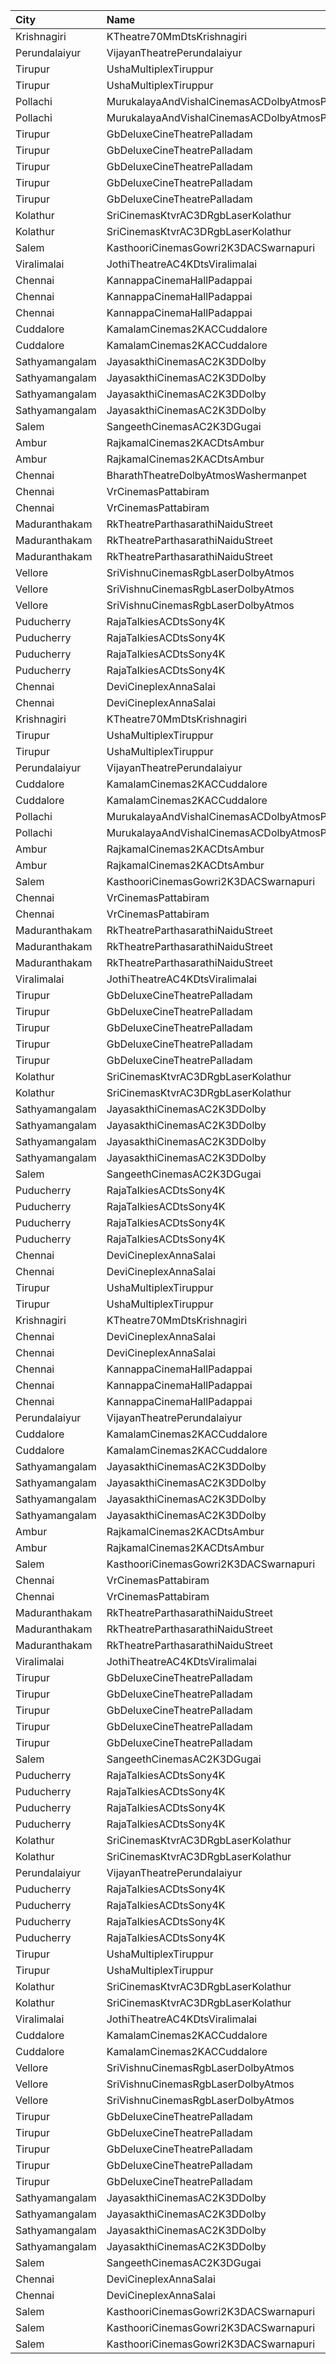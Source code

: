 | City           | Name                                           |  Time | Type            | Price | Capacity | Booked |
| :------------- | :--------------------------------------------- | ----: | :-------------- | ----: | -------: | -----: |
| Krishnagiri    | KTheatre70MmDtsKrishnagiri                     | 10:30 | Firstclass      |   70₹ |       98 |      0 |
| Perundalaiyur  | VijayanTheatrePerundalaiyur                    | 10:30 | Firstclass      |  100₹ |      168 |     84 |
| Tirupur        | UshaMultiplexTiruppur                          | 10:30 | Box             |  175₹ |       13 |     13 |
| Tirupur        | UshaMultiplexTiruppur                          | 10:30 | FirstClass      |  110₹ |      168 |    158 |
| Pollachi       | MurukalayaAndVishalCinemasACDolbyAtmosPollachi | 10:30 | Box             |  150₹ |       96 |     49 |
| Pollachi       | MurukalayaAndVishalCinemasACDolbyAtmosPollachi | 10:30 | FirstClass      |  120₹ |      668 |    336 |
| Tirupur        | GbDeluxeCineTheatrePalladam                    | 10:45 | BoxA            |  110₹ |       45 |     45 |
| Tirupur        | GbDeluxeCineTheatrePalladam                    | 10:45 | BoxB            |  110₹ |       45 |      0 |
| Tirupur        | GbDeluxeCineTheatrePalladam                    | 10:45 | Platinum        |   80₹ |      327 |      0 |
| Tirupur        | GbDeluxeCineTheatrePalladam                    | 10:45 | Gold            |   80₹ |      156 |      0 |
| Tirupur        | GbDeluxeCineTheatrePalladam                    | 10:45 | Silver          |   80₹ |       79 |      0 |
| Kolathur       | SriCinemasKtvrAC3DRgbLaserKolathur             | 10:45 | Gold            |  110₹ |      184 |     92 |
| Kolathur       | SriCinemasKtvrAC3DRgbLaserKolathur             | 10:45 | Silver          |   50₹ |       20 |     10 |
| Salem          | KasthooriCinemasGowri2K3DACSwarnapuri          | 11:00 | Firstclass      |  100₹ |      350 |    175 |
| Viralimalai    | JothiTheatreAC4KDtsViralimalai                 | 11:00 | Platinum        |  100₹ |      305 |      0 |
| Chennai        | KannappaCinemaHallPadappai                     | 11:00 | Platinum        |  100₹ |      152 |     80 |
| Chennai        | KannappaCinemaHallPadappai                     | 11:00 | Gold            |  100₹ |      130 |     64 |
| Chennai        | KannappaCinemaHallPadappai                     | 11:00 | Silver          |  100₹ |      194 |     94 |
| Cuddalore      | KamalamCinemas2KACCuddalore                    | 11:00 | FirstClass      |  130₹ |      287 |    144 |
| Cuddalore      | KamalamCinemas2KACCuddalore                    | 11:00 | SecondClass     |  100₹ |      150 |     75 |
| Sathyamangalam | JayasakthiCinemasAC2K3DDolby                   | 11:00 | PreminumGold    |  100₹ |        8 |      8 |
| Sathyamangalam | JayasakthiCinemasAC2K3DDolby                   | 11:00 | PremiumPlatinum |  100₹ |        8 |      8 |
| Sathyamangalam | JayasakthiCinemasAC2K3DDolby                   | 11:00 | FirstClass      |  100₹ |      277 |    132 |
| Sathyamangalam | JayasakthiCinemasAC2K3DDolby                   | 11:00 | SecondClass     |   80₹ |       91 |     63 |
| Salem          | SangeethCinemasAC2K3DGugai                     | 11:15 | Firstclass      |  105₹ |      193 |    102 |
| Ambur          | RajkamalCinemas2KACDtsAmbur                    | 11:30 | Gold            |  100₹ |      177 |     13 |
| Ambur          | RajkamalCinemas2KACDtsAmbur                    | 11:30 | Silver          |  100₹ |       21 |     21 |
| Chennai        | BharathTheatreDolbyAtmosWashermanpet           | 11:30 | FirstClass      |  130₹ |      647 |    324 |
| Chennai        | VrCinemasPattabiram                            | 11:30 | Premium         |  110₹ |       97 |     97 |
| Chennai        | VrCinemasPattabiram                            | 11:30 | Executive       |  100₹ |      420 |    218 |
| Maduranthakam  | RkTheatreParthasarathiNaiduStreet              | 11:30 | FirstClass      |  100₹ |      176 |     88 |
| Maduranthakam  | RkTheatreParthasarathiNaiduStreet              | 11:30 | SecondClass     |  100₹ |      114 |     57 |
| Maduranthakam  | RkTheatreParthasarathiNaiduStreet              | 11:30 | ThirdClass      |  100₹ |      178 |     89 |
| Vellore        | SriVishnuCinemasRgbLaserDolbyAtmos             | 11:45 | Box             |  130₹ |       19 |     19 |
| Vellore        | SriVishnuCinemasRgbLaserDolbyAtmos             | 11:45 | Couple          |  130₹ |       15 |      0 |
| Vellore        | SriVishnuCinemasRgbLaserDolbyAtmos             | 11:45 | Gold            |  110₹ |      203 |    105 |
| Puducherry     | RajaTalkiesACDtsSony4K                         | 12:00 | Balcony         |  150₹ |      161 |     81 |
| Puducherry     | RajaTalkiesACDtsSony4K                         | 12:00 | FirstClass      |  100₹ |      643 |    321 |
| Puducherry     | RajaTalkiesACDtsSony4K                         | 12:00 | SecondClass     |   75₹ |      105 |     53 |
| Puducherry     | RajaTalkiesACDtsSony4K                         | 12:00 | ThirdClass      |   50₹ |      105 |     68 |
| Chennai        | DeviCineplexAnnaSalai                          | 12:15 | Quartz          |  153₹ |      242 |    124 |
| Chennai        | DeviCineplexAnnaSalai                          | 12:15 | Zircon          |   60₹ |       27 |     27 |
| Krishnagiri    | KTheatre70MmDtsKrishnagiri                     | 14:00 | Firstclass      |   70₹ |       98 |      0 |
| Tirupur        | UshaMultiplexTiruppur                          | 14:00 | Box             |  175₹ |       13 |     13 |
| Tirupur        | UshaMultiplexTiruppur                          | 14:00 | FirstClass      |  110₹ |      168 |    158 |
| Perundalaiyur  | VijayanTheatrePerundalaiyur                    | 14:15 | Firstclass      |  100₹ |      168 |     84 |
| Cuddalore      | KamalamCinemas2KACCuddalore                    | 14:15 | FirstClass      |  130₹ |      287 |    144 |
| Cuddalore      | KamalamCinemas2KACCuddalore                    | 14:15 | SecondClass     |  100₹ |      150 |     75 |
| Pollachi       | MurukalayaAndVishalCinemasACDolbyAtmosPollachi | 14:15 | Box             |  150₹ |       96 |     49 |
| Pollachi       | MurukalayaAndVishalCinemasACDolbyAtmosPollachi | 14:15 | FirstClass      |  120₹ |      668 |    336 |
| Ambur          | RajkamalCinemas2KACDtsAmbur                    | 14:30 | Gold            |  100₹ |      177 |     13 |
| Ambur          | RajkamalCinemas2KACDtsAmbur                    | 14:30 | Silver          |  100₹ |       21 |     21 |
| Salem          | KasthooriCinemasGowri2K3DACSwarnapuri          | 14:30 | Firstclass      |  100₹ |      350 |    175 |
| Chennai        | VrCinemasPattabiram                            | 14:30 | Premium         |  110₹ |       97 |     97 |
| Chennai        | VrCinemasPattabiram                            | 14:30 | Executive       |  100₹ |      420 |    218 |
| Maduranthakam  | RkTheatreParthasarathiNaiduStreet              | 14:30 | FirstClass      |  100₹ |      176 |     88 |
| Maduranthakam  | RkTheatreParthasarathiNaiduStreet              | 14:30 | SecondClass     |  100₹ |      114 |     57 |
| Maduranthakam  | RkTheatreParthasarathiNaiduStreet              | 14:30 | ThirdClass      |  100₹ |      178 |     89 |
| Viralimalai    | JothiTheatreAC4KDtsViralimalai                 | 14:30 | Platinum        |  100₹ |      305 |      0 |
| Tirupur        | GbDeluxeCineTheatrePalladam                    | 14:30 | BoxA            |  110₹ |       45 |     45 |
| Tirupur        | GbDeluxeCineTheatrePalladam                    | 14:30 | BoxB            |  110₹ |       45 |      0 |
| Tirupur        | GbDeluxeCineTheatrePalladam                    | 14:30 | Platinum        |   80₹ |      327 |      0 |
| Tirupur        | GbDeluxeCineTheatrePalladam                    | 14:30 | Gold            |   80₹ |      156 |      0 |
| Tirupur        | GbDeluxeCineTheatrePalladam                    | 14:30 | Silver          |   80₹ |       79 |      0 |
| Kolathur       | SriCinemasKtvrAC3DRgbLaserKolathur             | 14:30 | Gold            |  110₹ |      184 |     92 |
| Kolathur       | SriCinemasKtvrAC3DRgbLaserKolathur             | 14:30 | Silver          |   50₹ |       20 |     10 |
| Sathyamangalam | JayasakthiCinemasAC2K3DDolby                   | 14:30 | PreminumGold    |  100₹ |        8 |      8 |
| Sathyamangalam | JayasakthiCinemasAC2K3DDolby                   | 14:30 | PremiumPlatinum |  100₹ |        8 |      8 |
| Sathyamangalam | JayasakthiCinemasAC2K3DDolby                   | 14:30 | FirstClass      |  100₹ |      277 |    132 |
| Sathyamangalam | JayasakthiCinemasAC2K3DDolby                   | 14:30 | SecondClass     |   80₹ |       91 |     63 |
| Salem          | SangeethCinemasAC2K3DGugai                     | 14:45 | Firstclass      |  105₹ |      193 |    102 |
| Puducherry     | RajaTalkiesACDtsSony4K                         | 15:00 | Balcony         |  150₹ |      161 |     81 |
| Puducherry     | RajaTalkiesACDtsSony4K                         | 15:00 | FirstClass      |  100₹ |      643 |    321 |
| Puducherry     | RajaTalkiesACDtsSony4K                         | 15:00 | SecondClass     |   75₹ |      105 |     53 |
| Puducherry     | RajaTalkiesACDtsSony4K                         | 15:00 | ThirdClass      |   50₹ |      105 |     68 |
| Chennai        | DeviCineplexAnnaSalai                          | 15:15 | Quartz          |  153₹ |      242 |    122 |
| Chennai        | DeviCineplexAnnaSalai                          | 15:15 | Zircon          |   60₹ |       27 |     27 |
| Tirupur        | UshaMultiplexTiruppur                          | 18:00 | Box             |  175₹ |       13 |     13 |
| Tirupur        | UshaMultiplexTiruppur                          | 18:00 | FirstClass      |  110₹ |      168 |    158 |
| Krishnagiri    | KTheatre70MmDtsKrishnagiri                     | 18:15 | Firstclass      |   70₹ |       98 |      0 |
| Chennai        | DeviCineplexAnnaSalai                          | 18:15 | Quartz          |  153₹ |      242 |    122 |
| Chennai        | DeviCineplexAnnaSalai                          | 18:15 | Zircon          |   60₹ |       27 |     27 |
| Chennai        | KannappaCinemaHallPadappai                     | 18:15 | Platinum        |  100₹ |      152 |     80 |
| Chennai        | KannappaCinemaHallPadappai                     | 18:15 | Gold            |  100₹ |      130 |     64 |
| Chennai        | KannappaCinemaHallPadappai                     | 18:15 | Silver          |  100₹ |      194 |     94 |
| Perundalaiyur  | VijayanTheatrePerundalaiyur                    | 18:15 | Firstclass      |  100₹ |      168 |     84 |
| Cuddalore      | KamalamCinemas2KACCuddalore                    | 18:15 | FirstClass      |  130₹ |      287 |    144 |
| Cuddalore      | KamalamCinemas2KACCuddalore                    | 18:15 | SecondClass     |  100₹ |      150 |     75 |
| Sathyamangalam | JayasakthiCinemasAC2K3DDolby                   | 18:15 | PreminumGold    |  100₹ |        8 |      8 |
| Sathyamangalam | JayasakthiCinemasAC2K3DDolby                   | 18:15 | PremiumPlatinum |  100₹ |        8 |      8 |
| Sathyamangalam | JayasakthiCinemasAC2K3DDolby                   | 18:15 | FirstClass      |  100₹ |      277 |    132 |
| Sathyamangalam | JayasakthiCinemasAC2K3DDolby                   | 18:15 | SecondClass     |   80₹ |       91 |     63 |
| Ambur          | RajkamalCinemas2KACDtsAmbur                    | 18:30 | Gold            |  100₹ |      177 |     13 |
| Ambur          | RajkamalCinemas2KACDtsAmbur                    | 18:30 | Silver          |  100₹ |       21 |     21 |
| Salem          | KasthooriCinemasGowri2K3DACSwarnapuri          | 18:30 | Firstclass      |  100₹ |      350 |    175 |
| Chennai        | VrCinemasPattabiram                            | 18:30 | Premium         |  110₹ |       97 |     97 |
| Chennai        | VrCinemasPattabiram                            | 18:30 | Executive       |  100₹ |      420 |    218 |
| Maduranthakam  | RkTheatreParthasarathiNaiduStreet              | 18:30 | FirstClass      |  100₹ |      176 |     88 |
| Maduranthakam  | RkTheatreParthasarathiNaiduStreet              | 18:30 | SecondClass     |  100₹ |      114 |     57 |
| Maduranthakam  | RkTheatreParthasarathiNaiduStreet              | 18:30 | ThirdClass      |  100₹ |      178 |     89 |
| Viralimalai    | JothiTheatreAC4KDtsViralimalai                 | 18:30 | Platinum        |  100₹ |      305 |      0 |
| Tirupur        | GbDeluxeCineTheatrePalladam                    | 18:30 | BoxA            |  110₹ |       45 |     45 |
| Tirupur        | GbDeluxeCineTheatrePalladam                    | 18:30 | BoxB            |  110₹ |       45 |      0 |
| Tirupur        | GbDeluxeCineTheatrePalladam                    | 18:30 | Platinum        |   80₹ |      327 |      0 |
| Tirupur        | GbDeluxeCineTheatrePalladam                    | 18:30 | Gold            |   80₹ |      156 |      0 |
| Tirupur        | GbDeluxeCineTheatrePalladam                    | 18:30 | Silver          |   80₹ |       79 |      0 |
| Salem          | SangeethCinemasAC2K3DGugai                     | 18:45 | Firstclass      |  105₹ |      193 |    102 |
| Puducherry     | RajaTalkiesACDtsSony4K                         | 18:45 | Balcony         |  150₹ |      161 |     81 |
| Puducherry     | RajaTalkiesACDtsSony4K                         | 18:45 | FirstClass      |  100₹ |      643 |    321 |
| Puducherry     | RajaTalkiesACDtsSony4K                         | 18:45 | SecondClass     |   75₹ |      105 |     53 |
| Puducherry     | RajaTalkiesACDtsSony4K                         | 18:45 | ThirdClass      |   50₹ |      105 |     68 |
| Kolathur       | SriCinemasKtvrAC3DRgbLaserKolathur             | 18:45 | Gold            |  110₹ |      184 |     92 |
| Kolathur       | SriCinemasKtvrAC3DRgbLaserKolathur             | 18:45 | Silver          |   50₹ |       20 |     10 |
| Perundalaiyur  | VijayanTheatrePerundalaiyur                    | 21:30 | Firstclass      |  100₹ |      168 |     84 |
| Puducherry     | RajaTalkiesACDtsSony4K                         | 21:45 | Balcony         |  150₹ |      161 |     81 |
| Puducherry     | RajaTalkiesACDtsSony4K                         | 21:45 | FirstClass      |  100₹ |      643 |    321 |
| Puducherry     | RajaTalkiesACDtsSony4K                         | 21:45 | SecondClass     |   75₹ |      105 |     53 |
| Puducherry     | RajaTalkiesACDtsSony4K                         | 21:45 | ThirdClass      |   50₹ |      105 |     68 |
| Tirupur        | UshaMultiplexTiruppur                          | 21:45 | Box             |  175₹ |       13 |     13 |
| Tirupur        | UshaMultiplexTiruppur                          | 21:45 | FirstClass      |  110₹ |      168 |    158 |
| Kolathur       | SriCinemasKtvrAC3DRgbLaserKolathur             | 21:45 | Gold            |  110₹ |      184 |     92 |
| Kolathur       | SriCinemasKtvrAC3DRgbLaserKolathur             | 21:45 | Silver          |   50₹ |       20 |     10 |
| Viralimalai    | JothiTheatreAC4KDtsViralimalai                 | 22:00 | Platinum        |  100₹ |      305 |      0 |
| Cuddalore      | KamalamCinemas2KACCuddalore                    | 22:00 | FirstClass      |  130₹ |      287 |    144 |
| Cuddalore      | KamalamCinemas2KACCuddalore                    | 22:00 | SecondClass     |  100₹ |      150 |     75 |
| Vellore        | SriVishnuCinemasRgbLaserDolbyAtmos             | 22:00 | Box             |  130₹ |       19 |     19 |
| Vellore        | SriVishnuCinemasRgbLaserDolbyAtmos             | 22:00 | Couple          |  130₹ |       15 |      0 |
| Vellore        | SriVishnuCinemasRgbLaserDolbyAtmos             | 22:00 | Gold            |  110₹ |      203 |    105 |
| Tirupur        | GbDeluxeCineTheatrePalladam                    | 22:00 | BoxA            |  110₹ |       45 |     45 |
| Tirupur        | GbDeluxeCineTheatrePalladam                    | 22:00 | BoxB            |  110₹ |       45 |      0 |
| Tirupur        | GbDeluxeCineTheatrePalladam                    | 22:00 | Platinum        |   80₹ |      327 |      0 |
| Tirupur        | GbDeluxeCineTheatrePalladam                    | 22:00 | Gold            |   80₹ |      156 |      0 |
| Tirupur        | GbDeluxeCineTheatrePalladam                    | 22:00 | Silver          |   80₹ |       79 |      0 |
| Sathyamangalam | JayasakthiCinemasAC2K3DDolby                   | 22:00 | PreminumGold    |  100₹ |        8 |      8 |
| Sathyamangalam | JayasakthiCinemasAC2K3DDolby                   | 22:00 | PremiumPlatinum |  100₹ |        8 |      8 |
| Sathyamangalam | JayasakthiCinemasAC2K3DDolby                   | 22:00 | FirstClass      |  100₹ |      277 |    132 |
| Sathyamangalam | JayasakthiCinemasAC2K3DDolby                   | 22:00 | SecondClass     |   80₹ |       91 |     63 |
| Salem          | SangeethCinemasAC2K3DGugai                     | 22:15 | Firstclass      |  105₹ |      193 |    102 |
| Chennai        | DeviCineplexAnnaSalai                          | 22:15 | Quartz          |  153₹ |      242 |    122 |
| Chennai        | DeviCineplexAnnaSalai                          | 22:15 | Zircon          |   60₹ |       27 |     27 |
| Salem          | KasthooriCinemasGowri2K3DACSwarnapuri          | 22:30 | Balcony         |  130₹ |      126 |    126 |
| Salem          | KasthooriCinemasGowri2K3DACSwarnapuri          | 22:30 | Firstclass      |  100₹ |      350 |    175 |
| Salem          | KasthooriCinemasGowri2K3DACSwarnapuri          | 22:30 | Secondclass     |  100₹ |      252 |    252 |
